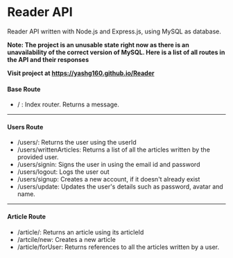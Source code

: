 # Reader API

Reader API written with Node.js and Express.js, using MySQL as database. 

**Note: The project is an unusable state right now as there is an unavailability of the correct version of MySQL. Here is a list of all routes in the API and their responses**

**Visit project at https://yashg160.github.io/Reader**

#### Base Route
- / : Index router. Returns a message.
---

#### Users Route
- /users/: Returns the user using the userId
- /users/writtenArticles: Returns a list of all the articles written by the provided user.
- /users/signin: Signs the user in using the email id and password
- /users/logout: Logs the user out
- /users/signup: Creates a new account, if it doesn't already exist
- /users/update: Updates the user's details such as password, avatar and name.
---

#### Article Route
- /article/: Returns an article using its articleId
- /artcile/new: Creates a new article
- /article/forUser: Returns references to all the articles written by a user.